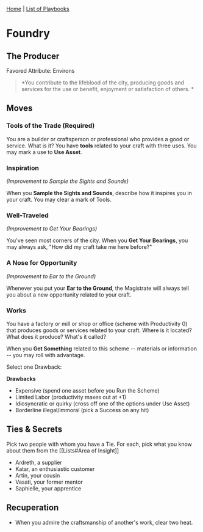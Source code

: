[Home](../index.md) | [List of Playbooks](../index.md#Playbooks)

# Foundry
## The Producer
Favored Attribute: Environs

> *You contribute to the lifeblood of the city, producing goods and services for the use or benefit, enjoyment or satisfaction of others. *

## Moves

### Tools of the Trade (Required)
You are a builder or craftsperson or professional who provides a good or service. What is it? You have **tools** related to your craft with three uses. You may mark a use to **Use Asset**.

### Inspiration
*(Improvement to Sample the Sights and Sounds)*

When you **Sample the Sights and Sounds**, describe how it inspires you in your craft. You may clear a mark of Tools.

### Well-Traveled
*(Improvement to Get Your Bearings)*

You've seen most corners of the city. When you **Get Your Bearings**, you may always ask, "How did my craft take me here before?"

### A Nose for Opportunity
*(Improvement to Ear to the Ground)*

Whenever you put your **Ear to the Ground**, the Magistrate will always tell you about a new opportunity related to your craft.

### Works
You have a factory or mill or shop or office (scheme with Productivity 0) that produces goods or services related to your craft. Where is it located? What does it produce? What's it called? 

When you **Get Something** related to this scheme -- materials or information -- you may roll with advantage.

Select one Drawback:

**Drawbacks**
- Expensive (spend one asset before you Run the Scheme)
- Limited Labor (productivity maxes out at +1)
- Idiosyncratic or quirky (cross off one of the options under Use Asset)
- Borderline illegal/immoral (pick a Success on any hit)

## Ties & Secrets
Pick two people with whom you have a Tie. For each, pick what you know about them from the [[Lists#Area of Insight]]

- Ardreth, a supplier
- Katar, an enthusiastic customer
- Artin, your cousin
- Vasati, your former mentor
- Saphielle, your apprentice

## Recuperation
- When you admire the craftsmanship of another's work, clear two heat.